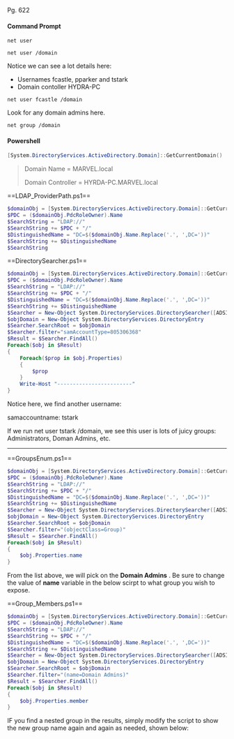 Pg. 622
#### Command Prompt
```Batch
net user
```

```Batch
net user /domain
```

Notice we can see a lot details here:
- Usernames fcastle, pparker and tstark
- Domain contoller HYDRA-PC

```Batch
net user fcastle /domain
```

Look for any domain admins here.
```Batch
net group /domain
```

#### Powershell
```powershell - target
[System.DirectoryServices.ActiveDirectory.Domain]::GetCurrentDomain()
```

>Domain Name = MARVEL.local
>
>Domain Controller = HYRDA-PC.MARVEL.local
>

==LDAP_ProviderPath.ps1==
```Powershell
$domainObj = [System.DirectoryServices.ActiveDirectory.Domain]::GetCurrentDomain()
$PDC = ($domainObj.PdcRoleOwner).Name
$SearchString = "LDAP://"
$SearchString += $PDC + "/"
$DistinguishedName = "DC=$($domainObj.Name.Replace('.', ',DC='))"
$SearchString += $DistinguishedName
$SearchString
```


==DirectorySearcher.ps1==
```Powershell
$domainObj = [System.DirectoryServices.ActiveDirectory.Domain]::GetCurrentDomain()
$PDC = ($domainObj.PdcRoleOwner).Name
$SearchString = "LDAP://"
$SearchString += $PDC + "/"
$DistinguishedName = "DC=$($domainObj.Name.Replace('.', ',DC='))"
$SearchString += $DistinguishedName
$Searcher = New-Object System.DirectoryServices.DirectorySearcher([ADSI]$SearchString)
$objDomain = New-Object System.DirectoryServices.DirectoryEntry
$Searcher.SearchRoot = $objDomain
$Searcher.filter="samAccountType=805306368"
$Result = $Searcher.FindAll()
Foreach($obj in $Result)
{
	Foreach($prop in $obj.Properties)
	{
		$prop
	}
	Write-Host "------------------------"
}
```


Notice here, we find another username:

samaccountname: tstark

If we run net user tstark /domain, we see this user is lots of juicy groups: Administrators, Doman Admins, etc.


---
==GroupsEnum.ps1==
```Powershell
$domainObj = [System.DirectoryServices.ActiveDirectory.Domain]::GetCurrentDomain()
$PDC = ($domainObj.PdcRoleOwner).Name
$SearchString = "LDAP://"
$SearchString += $PDC + "/"
$DistinguishedName = "DC=$($domainObj.Name.Replace('.', ',DC='))"
$SearchString += $DistinguishedName
$Searcher = New-Object System.DirectoryServices.DirectorySearcher([ADSI]$SearchString)
$objDomain = New-Object System.DirectoryServices.DirectoryEntry
$Searcher.SearchRoot = $objDomain
$Searcher.filter="(objectClass=Group)"
$Result = $Searcher.FindAll()
Foreach($obj in $Result)
{
	$obj.Properties.name
}
```


From the list above, we will pick on the **Domain Admins** .  Be sure to change the value of **name** variable in the below scirpt to what group you wish to expose.

==Group_Members.ps1==
```Powershell
$domainObj = [System.DirectoryServices.ActiveDirectory.Domain]::GetCurrentDomain()
$PDC = ($domainObj.PdcRoleOwner).Name
$SearchString = "LDAP://"
$SearchString += $PDC + "/"
$DistinguishedName = "DC=$($domainObj.Name.Replace('.', ',DC='))"
$SearchString += $DistinguishedName
$Searcher = New-Object System.DirectoryServices.DirectorySearcher([ADSI]$SearchString)
$objDomain = New-Object System.DirectoryServices.DirectoryEntry
$Searcher.SearchRoot = $objDomain
$Searcher.filter="(name=Domain Admins)"
$Result = $Searcher.FindAll()
Foreach($obj in $Result)
{
	$obj.Properties.member
}
```

IF you find a nested group in the results, simply modify the script to show the new group name again and again as needed, shown below:
